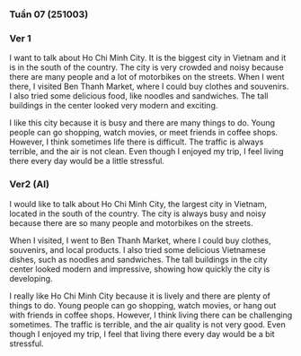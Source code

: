 ### Tuần 07 (251003)

### Ver 1

I want to talk about Ho Chi Minh City. It is the biggest city in Vietnam and it is in the south of the country. The city is very crowded and noisy because there are many people and a lot of motorbikes on the streets. When I went there, I visited Ben Thanh Market, where I could buy clothes and souvenirs. I also tried some delicious food, like noodles and sandwiches. The tall buildings in the center looked very modern and exciting. 

I like this city because it is busy and there are many things to do. Young people can go shopping, watch movies, or meet friends in coffee shops. However, I think sometimes life there is difficult. The traffic is always terrible, and the air is not clean. Even though I enjoyed my trip, I feel living there every day would be a little stressful. 

### Ver2 (AI)

I would like to talk about Ho Chi Minh City, the largest city in Vietnam, located in the south of the country. The city is always busy and noisy because there are so many people and motorbikes on the streets.

When I visited, I went to Ben Thanh Market, where I could buy clothes, souvenirs, and local products. I also tried some delicious Vietnamese dishes, such as noodles and sandwiches. The tall buildings in the city center looked modern and impressive, showing how quickly the city is developing.

I really like Ho Chi Minh City because it is lively and there are plenty of things to do. Young people can go shopping, watch movies, or hang out with friends in coffee shops. However, I think living there can be challenging sometimes. The traffic is terrible, and the air quality is not very good. Even though I enjoyed my trip, I feel that living there every day would be a bit stressful.
